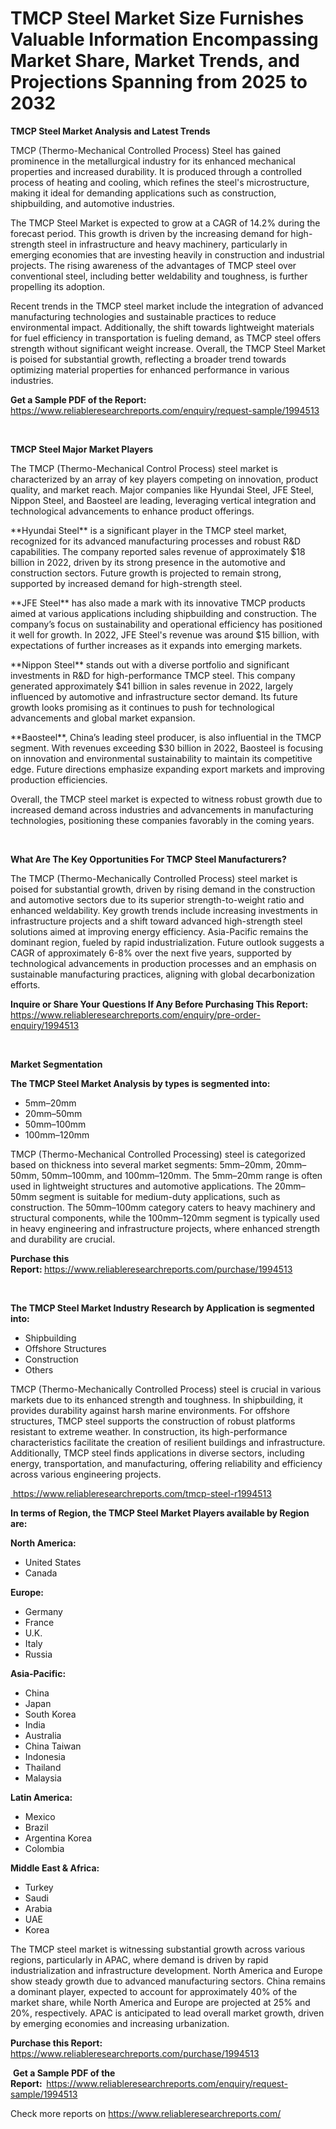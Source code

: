 <p><h1>TMCP Steel Market Size Furnishes Valuable Information Encompassing Market Share, Market Trends, and Projections Spanning from 2025 to 2032</h1></p><p><strong>TMCP Steel Market Analysis and Latest Trends</strong></p>
<p><p>TMCP (Thermo-Mechanical Controlled Process) Steel has gained prominence in the metallurgical industry for its enhanced mechanical properties and increased durability. It is produced through a controlled process of heating and cooling, which refines the steel's microstructure, making it ideal for demanding applications such as construction, shipbuilding, and automotive industries.</p><p>The TMCP Steel Market is expected to grow at a CAGR of 14.2% during the forecast period. This growth is driven by the increasing demand for high-strength steel in infrastructure and heavy machinery, particularly in emerging economies that are investing heavily in construction and industrial projects. The rising awareness of the advantages of TMCP steel over conventional steel, including better weldability and toughness, is further propelling its adoption.</p><p>Recent trends in the TMCP steel market include the integration of advanced manufacturing technologies and sustainable practices to reduce environmental impact. Additionally, the shift towards lightweight materials for fuel efficiency in transportation is fueling demand, as TMCP steel offers strength without significant weight increase. Overall, the TMCP Steel Market is poised for substantial growth, reflecting a broader trend towards optimizing material properties for enhanced performance in various industries.</p></p>
<p><strong>Get a Sample PDF of the Report:&nbsp;</strong> <a href="https://www.reliableresearchreports.com/enquiry/request-sample/1994513?utm_campaign=2248&utm_medium=2&utm_source=Github&utm_content=ia&utm_term=20022025&utm_id=tmcp-steel">https://www.reliableresearchreports.com/enquiry/request-sample/1994513</a></p>
<p>&nbsp;</p>
<p><strong>TMCP Steel Major Market Players</strong></p>
<p><p>The TMCP (Thermo-Mechanical Control Process) steel market is characterized by an array of key players competing on innovation, product quality, and market reach. Major companies like Hyundai Steel, JFE Steel, Nippon Steel, and Baosteel are leading, leveraging vertical integration and technological advancements to enhance product offerings.</p><p>**Hyundai Steel** is a significant player in the TMCP steel market, recognized for its advanced manufacturing processes and robust R&D capabilities. The company reported sales revenue of approximately $18 billion in 2022, driven by its strong presence in the automotive and construction sectors. Future growth is projected to remain strong, supported by increased demand for high-strength steel.</p><p>**JFE Steel** has also made a mark with its innovative TMCP products aimed at various applications including shipbuilding and construction. The company’s focus on sustainability and operational efficiency has positioned it well for growth. In 2022, JFE Steel's revenue was around $15 billion, with expectations of further increases as it expands into emerging markets.</p><p>**Nippon Steel** stands out with a diverse portfolio and significant investments in R&D for high-performance TMCP steel. This company generated approximately $41 billion in sales revenue in 2022, largely influenced by automotive and infrastructure sector demand. Its future growth looks promising as it continues to push for technological advancements and global market expansion.</p><p>**Baosteel**, China’s leading steel producer, is also influential in the TMCP segment. With revenues exceeding $30 billion in 2022, Baosteel is focusing on innovation and environmental sustainability to maintain its competitive edge. Future directions emphasize expanding export markets and improving production efficiencies.</p><p>Overall, the TMCP steel market is expected to witness robust growth due to increased demand across industries and advancements in manufacturing technologies, positioning these companies favorably in the coming years.</p></p>
<p>&nbsp;</p>
<p><strong>What Are The Key Opportunities For TMCP Steel Manufacturers?</strong></p>
<p><p>The TMCP (Thermo-Mechanically Controlled Process) steel market is poised for substantial growth, driven by rising demand in the construction and automotive sectors due to its superior strength-to-weight ratio and enhanced weldability. Key growth trends include increasing investments in infrastructure projects and a shift toward advanced high-strength steel solutions aimed at improving energy efficiency. Asia-Pacific remains the dominant region, fueled by rapid industrialization. Future outlook suggests a CAGR of approximately 6-8% over the next five years, supported by technological advancements in production processes and an emphasis on sustainable manufacturing practices, aligning with global decarbonization efforts.</p></p>
<p><strong>Inquire or Share Your Questions If Any Before Purchasing This Report:</strong> <a href="https://www.reliableresearchreports.com/enquiry/pre-order-enquiry/1994513?utm_campaign=2248&utm_medium=2&utm_source=Github&utm_content=ia&utm_term=20022025&utm_id=tmcp-steel">https://www.reliableresearchreports.com/enquiry/pre-order-enquiry/1994513</a></p>
<p>&nbsp;</p>
<p><strong>Market Segmentation</strong></p>
<p><strong>The TMCP Steel Market Analysis by types is segmented into:</strong></p>
<p><ul><li>5mm–20mm</li><li>20mm–50mm</li><li>50mm–100mm</li><li>100mm–120mm</li></ul></p>
<p><p>TMCP (Thermo-Mechanical Controlled Processing) steel is categorized based on thickness into several market segments: 5mm–20mm, 20mm–50mm, 50mm–100mm, and 100mm–120mm. The 5mm–20mm range is often used in lightweight structures and automotive applications. The 20mm–50mm segment is suitable for medium-duty applications, such as construction. The 50mm–100mm category caters to heavy machinery and structural components, while the 100mm–120mm segment is typically used in heavy engineering and infrastructure projects, where enhanced strength and durability are crucial.</p></p>
<p><strong>Purchase this Report:&nbsp;</strong><a href="https://www.reliableresearchreports.com/purchase/1994513?utm_campaign=2248&utm_medium=2&utm_source=Github&utm_content=ia&utm_term=20022025&utm_id=tmcp-steel">https://www.reliableresearchreports.com/purchase/1994513</a></p>
<p>&nbsp;</p>
<p><strong>The TMCP Steel Market Industry Research by Application is segmented into:</strong></p>
<p><ul><li>Shipbuilding</li><li>Offshore Structures</li><li>Construction</li><li>Others</li></ul></p>
<p><p>TMCP (Thermo-Mechanically Controlled Process) steel is crucial in various markets due to its enhanced strength and toughness. In shipbuilding, it provides durability against harsh marine environments. For offshore structures, TMCP steel supports the construction of robust platforms resistant to extreme weather. In construction, its high-performance characteristics facilitate the creation of resilient buildings and infrastructure. Additionally, TMCP steel finds applications in diverse sectors, including energy, transportation, and manufacturing, offering reliability and efficiency across various engineering projects.</p></p>
<p><a href="https://www.reliableresearchreports.com/tmcp-steel-r1994513?utm_campaign=2248&utm_medium=2&utm_source=Github&utm_content=ia&utm_term=20022025&utm_id=tmcp-steel">&nbsp;https://www.reliableresearchreports.com/tmcp-steel-r1994513</a></p>
<p><strong>In terms of Region, the TMCP Steel Market Players available by Region are:</strong></p>
<p>
    <p> <strong> North America: </strong>
        <ul>
            <li>United States</li>
            <li>Canada</li>
        </ul>
        </p> 
    <p> <strong> Europe: </strong>
        <ul>
            <li>Germany</li>
            <li>France</li>
            <li>U.K.</li>
            <li>Italy</li>
            <li>Russia</li>
        </ul>
        </p> 
    <p> <strong> Asia-Pacific: </strong>
        <ul>
            <li>China</li>
            <li>Japan</li>
            <li>South Korea</li>
            <li>India</li>
            <li>Australia</li>
            <li>China Taiwan</li>
            <li>Indonesia</li>
            <li>Thailand</li>
            <li>Malaysia</li>
        </ul>
        </p> 
    <p> <strong> Latin America: </strong>
        <ul>
            <li>Mexico</li>
            <li>Brazil</li>
            <li>Argentina Korea</li>
            <li>Colombia</li>
        </ul>
        </p> 
    <p> <strong> Middle East & Africa: </strong>
        <ul>
            <li>Turkey</li>
            <li>Saudi</li>
            <li>Arabia</li>
            <li>UAE</li>
            <li>Korea</li>
        </ul>
    </p>
    </p>
<p><p>The TMCP steel market is witnessing substantial growth across various regions, particularly in APAC, where demand is driven by rapid industrialization and infrastructure development. North America and Europe show steady growth due to advanced manufacturing sectors. China remains a dominant player, expected to account for approximately 40% of the market share, while North America and Europe are projected at 25% and 20%, respectively. APAC is anticipated to lead overall market growth, driven by emerging economies and increasing urbanization.</p></p>
<p><strong>Purchase this Report: </strong><a href="https://www.reliableresearchreports.com/purchase/1994513?utm_campaign=2248&utm_medium=2&utm_source=Github&utm_content=ia&utm_term=20022025&utm_id=tmcp-steel">https://www.reliableresearchreports.com/purchase/1994513</a></p>
<p>&nbsp;<strong>Get a Sample PDF of the Report:&nbsp;&nbsp;</strong><a href="https://www.reliableresearchreports.com/enquiry/request-sample/1994513?utm_campaign=2248&utm_medium=2&utm_source=Github&utm_content=ia&utm_term=20022025&utm_id=tmcp-steel">https://www.reliableresearchreports.com/enquiry/request-sample/1994513</a></p>
<p><strong></strong></p>
<p>Check more reports on <a href="https://www.reliableresearchreports.com/?utm_campaign=2248&utm_medium=2&utm_source=Github&utm_content=ia&utm_term=20022025&utm_id=tmcp-steel">https://www.reliableresearchreports.com/</a></p>